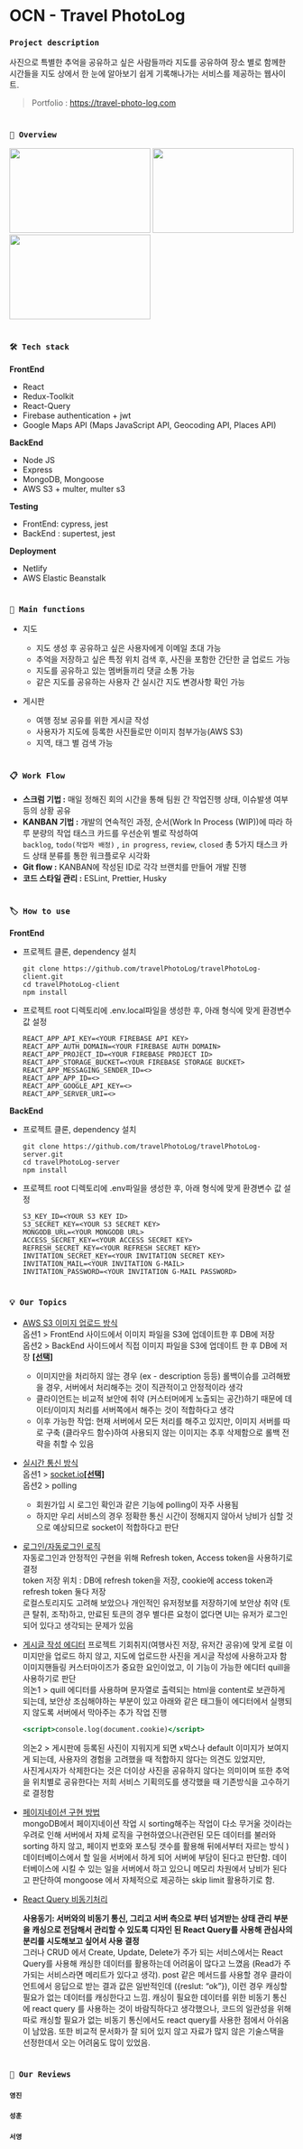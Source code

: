 # OCN - Travel PhotoLog

### `Project description`

<!-- <img src = "https://travelphotolog.s3.ap-northeast-2.amazonaws.com/6.png" width="170" height="200">
<img src = "https://travelphotolog.s3.ap-northeast-2.amazonaws.com/Readme+pic.png" width="170" height="200"> -->

사진으로 특별한 추억을 공유하고 싶은 사람들까라 지도를 공유하여 장소 별로 함께한 시간들을 지도 상에서 한 눈에 알아보기 쉽게 기록해나가는 서비스를 제공하는 웹사이트.

> Portfolio : https://travel-photo-log.com

#

### `📃 Overview`

<img src = "https://travelphotolog.s3.ap-northeast-2.amazonaws.com/picture+page1.png" width="250" height="150">
<img src = "https://travelphotolog.s3.ap-northeast-2.amazonaws.com/board.png" width="250" height="150">  
<img src = "https://travelphotolog.s3.ap-northeast-2.amazonaws.com/editor.png" width="250" height="150">

#

### `🛠 Tech stack`

**FrontEnd**

- React
- Redux-Toolkit
- React-Query
- Firebase authentication + jwt
- Google Maps API (Maps JavaScript API, Geocoding API, Places API)

**BackEnd**

- Node JS
- Express
- MongoDB, Mongoose
- AWS S3 + multer, multer s3

**Testing**

- FrontEnd: cypress, jest
- BackEnd : supertest, jest

**Deployment**

- Netlify
- AWS Elastic Beanstalk

#

### `📌 Main functions`

- 지도

  - 지도 생성 후 공유하고 싶은 사용자에게 이메일 초대 가능
  - 추억을 저장하고 싶은 특정 위치 검색 후, 사진을 포함한 간단한 글 업로드 가능
  - 지도를 공유하고 있는 멤버들끼리 댓글 소통 가능
  - 같은 지도를 공유하는 사용자 간 실시간 지도 변경사항 확인 가능

- 게시판

  - 여행 정보 공유를 위한 게시글 작성
  - 사용자가 지도에 등록한 사진들로만 이미지 첨부가능(AWS S3)
  - 지역, 태그 별 검색 가능

#

### `📋 Work Flow`

- **스크럼 기법 :** 매일 정해진 회의 시간을 통해 팀원 간 작업진행 상태, 이슈발생 여부 등의 상황 공유
- **KANBAN 기법 :** 개발의 연속적인 과정, 순서(Work In Process (WIP))에 따라 하루 분량의 작업 태스크 카드를 우선순위 별로 작성하여  
   `backlog`, `todo(작업자 배정)` , `in progress`, `review`, `closed` 총 5가지 태스크 카드 상태 분류를 통한 워크플로우 시각화
- **Git flow :** KANBAN에 작성된 ID로 각각 브랜치를 만들어 개발 진행
- **코드 스타일 관리 :** ESLint, Prettier, Husky

#

### `🏷 How to use`

**FrontEnd**

- 프로젝트 클론, dependency 설치

  ```(javascript
  git clone https://github.com/travelPhotoLog/travelPhotoLog-client.git
  cd travelPhotoLog-client
  npm install
  ```

- 프로젝트 root 디렉토리에 .env.local파일을 생성한 후, 아래 형식에 맞게 환경변수 값 설정

  ```(javascript)
  REACT_APP_API_KEY=<YOUR FIREBASE API KEY>
  REACT_APP_AUTH_DOMAIN=<YOUR FIREBASE AUTH DOMAIN>
  REACT_APP_PROJECT_ID=<YOUR FIREBASE PROJECT ID>
  REACT_APP_STORAGE_BUCKET=<YOUR FIREBASE STORAGE BUCKET>
  REACT_APP_MESSAGING_SENDER_ID=<>
  REACT_APP_APP_ID=<>
  REACT_APP_GOOGLE_API_KEY=<>
  REACT_APP_SERVER_URI=<>
  ```

**BackEnd**

- 프로젝트 클론, dependency 설치

  ```(javascript
  git clone https://github.com/travelPhotoLog/travelPhotoLog-server.git
  cd travelPhotoLog-server
  npm install
  ```

- 프로젝트 root 디렉토리에 .env파일을 생성한 후, 아래 형식에 맞게 환경변수 값 설정

  ```(javascript)
  S3_KEY_ID=<YOUR S3 KEY ID>
  S3_SECRET_KEY=<YOUR S3 SECRET KEY>
  MONGODB_URL=<YOUR MONGODB URL>
  ACCESS_SECRET_KEY=<YOUR ACCESS SECRET KEY>
  REFRESH_SECRET_KEY=<YOUR REFRESH SECRET KEY>
  INVITATION_SECRET_KEY=<YOUR INVITATION SECRET KEY>
  INVITATION_MAIL=<YOUR INVITATION G-MAIL>
  INVITATION_PASSWORD=<YOUR INVITATION G-MAIL PASSWORD>
  ```

#

### `💡 Our Topics`

- <U>AWS S3 이미지 업로드 방식</U>  
  옵션1 > FrontEnd 사이드에서 이미지 파일을 S3에 업데이트한 후 DB에 저장  
  옵션2 > BackEnd 사이드에서 직접 이미지 파일을 S3에 업데이트 한 후 DB에 저장 <U>**[선택]**</U>

  - 이미지만을 처리하지 않는 경우 (ex - description 등등) 롤백이슈를 고려해봤을 경우, 서버에서 처리해주는 것이 직관적이고 안정적이라 생각
  - 클라이언트는 비교적 보안에 취약 (커스터머에게 노출되는 공간)하기 때문에 데이터/이미지 처리를 서버쪽에서 해주는 것이 적합하다고 생각
  - 이후 가능한 작업: 현재 서버에서 모든 처리를 해주고 있지만, 이미지 서버를 따로 구축 (클라우드 함수)하여 사용되지 않는 이미지는 추후 삭제함으로 롤백 전략을 취할 수 있음

- <U>실시간 통신 방식</U>  
  옵션1 > [socket.io](http://socket.io)<U>**[선택]**</U>  
  옵션2 > polling

  - 회원가입 시 로그인 확인과 같은 기능에 polling이 자주 사용됨
  - 하지만 우리 서비스의 경우 정확한 통신 시간이 정해지지 않아서 낭비가 심할 것으로 예상되므로 socket이 적합하다고 판단

- <U>로그인/자동로그인 로직</U>  
  자동로그인과 안정적인 구현을 위해 Refresh token, Access token을 사용하기로 결정  
  token 저장 위치 : DB에 refresh token을 저장, cookie에 access token과 refresh token 둘다 저장  
  로컬스토리지도 고려해 보았으나 개인적인 유저정보를 저장하기에 보안상 취약 (토큰 탈취, 조작)하고, 만료된 토큰의 경우 별다른 요청이 없다면 UI는 유저가 로그인 되어 있다고 생각되는 문제가 있음

- <U>게시글 작성 에디터</U>
  프로젝트 기회취지(여행사진 저장, 유저간 공유)에 맞게 로컬 이미지만을 업로드 하지 않고, 지도에 업로드한 사진을 게시글 작성에 사용하고자 함  
  이미지핸들링 커스터마이즈가 중요한 요인이었고, 이 기능이 가능한 에디터 quill을 사용하기로 판단  
  의논1 > quill 에디터를 사용하며 문자열로 출력되는 html을 content로 보관하게 되는데, 보안상 조심해야하는 부분이 있고 아래와 같은 태그들이 에디터에서 실행되지 않도록 서버에서 막아주는 추가 작업 진행

  ```jsx
  <script>console.log(document.cookie)</script>
  ```

  의논2 > 게시판에 등록된 사진이 지워지게 되면 x박스나 default 이미지가 보여지게 되는데, 사용자의 경험을 고려했을 때 적합하지 않다는 의견도 있었지만,  
  사진게시자가 삭제한다는 것은 더이상 사진을 공유하지 않다는 의미이며 또한 추억을 위치별로 공유한다는 저희 서비스 기획의도를 생각했을 때 기존방식을 고수하기로 결정함

- <U>페이지네이션 구현 방법</U>  
  mongoDB에서 페이지네이션 작업 시 sorting해주는 작업이 다소 무거울 것이라는 우려로 인해 서버에서 자체 로직을 구현하였으나(관련된 모든 데이터를 불러와 sorting 하지 않고, 페이지 번호와 포스팅 갯수를 활용해 뒤에서부터 자르는 방식 ) 데이터베이스에서 할 일을 서버에서 하게 되어 서버에 부담이 된다고 판단함. 데이터베이스에 시킬 수 있는 일을 서버에서 하고 있으니 메모리 차원에서 낭비가 된다고 판단하여 mongoose 에서 자체적으로 제공하는 skip limit 활용하기로 함.

- <U>React Query 비동기처리</U>

  **사용동기: 서버와의 비동기 통신, 그리고 서버 측으로 부터 넘겨받는 상태 관리 부분을 캐싱으로 전담해서 관리할 수 있도록 디자인 된 React Query를 사용해 관심사의 분리를 시도해보고 싶어서 사용 결정**  
  그러나 CRUD 에서 Create, Update, Delete가 주가 되는 서비스에서는 React Query를 사용해 캐싱한 데이터를 활용하는데 어려움이 많다고 느꼈음 (Read가 주가되는 서비스라면 메리트가 있다고 생각). post 같은 메서드를 사용할 경우 클라이언트에서 응답으로 받는 결과 값은 일반적인데 ({reslut: “ok”}), 이런 경우 캐싱할 필요가 없는 데이터를 캐싱한다고 느낌. 캐싱이 필요한 데이터를 위한 비동기 통신에 react query 를 사용하는 것이 바람직하다고 생각했으나, 코드의 일관성을 위해 따로 캐싱할 필요가 없는 비동기 통신에서도 react query를 사용한 점에서 아쉬움이 남았음. 또한 비교적 문서화가 잘 되어 있지 않고 자료가 많지 않은 기술스택을 선정한데서 오는 어려움도 많이 있었음.

#

### `📝 Our Reviews`

#### `영진`

#### `성훈`

#### `서영`
